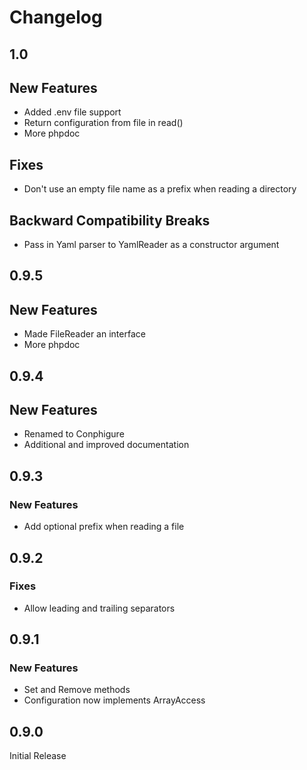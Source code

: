 # Changelog

## 1.0

## New Features
- Added .env file support
- Return configuration from file in read()
- More phpdoc

## Fixes
- Don't use an empty file name as a prefix when reading a directory

## Backward Compatibility Breaks
- Pass in Yaml parser to YamlReader as a constructor argument

## 0.9.5

## New Features
- Made FileReader an interface
- More phpdoc

## 0.9.4

## New Features
- Renamed to Conphigure
- Additional and improved documentation

## 0.9.3

### New Features

- Add optional prefix when reading a file

## 0.9.2

### Fixes

- Allow leading and trailing separators

## 0.9.1

### New Features

- Set and Remove methods
- Configuration now implements ArrayAccess

## 0.9.0

Initial Release
